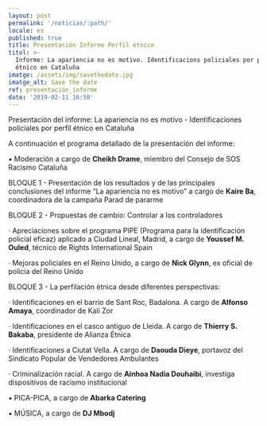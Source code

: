 ```yaml
---
layout: post
permalink: '/noticias/:path/'
locale: es
published: true
title: Presentación Informe Perfil étnico
titol: >-
  Informe: La apariencia no es motivo. Identificacions policiales por perfil
  étnico en Cataluña
imatge: /assets/img/savethedate.jpg
imatge_alt: Save the date
ref: presentación_informe
date: '2019-02-11 16:50'
---
```

Presentación del informe: La apariencia no es motivo - Identificaciones policiales por perfil étnico en Cataluña

A continuación el programa detallado de la presentación del informe:



▪️ Moderación a cargo de **Cheikh Drame**, miembro del Consejo de SOS Racismo Cataluña



BLOQUE 1 - Presentación de los resultados y de las principales conclusiones del informe “La apariencia no es motivo” a cargo de **Kaire Ba**, coordinadora de la campaña Parad de pararme



BLOQUE 2 - Propuestas de cambio: Controlar a los controladores



· Apreciaciones sobre el programa PIPE (Programa para la identificación policial eficaz) aplicado a Ciudad Lineal, Madrid, a cargo de **Youssef M. Ouled**, técnico de Rights International Spain

· Mejoras policiales en el Reino Unido, a cargo de **Nick Glynn**, ex oficial de policia del Reino Unido



BLOQUE 3 - La perfilación ètnica desde diferentes perspectivas:



· Identificaciones en el barrio de Sant Roc, Badalona. A cargo de **Alfonso Amaya**, coordinador de Kali Zor

· Identificaciones en el casco antiguo de Lleida. A cargo de **Thierry S. Bakaba**, presidente de Alianza Étnica

· Identificaciones a Ciutat Vella. A cargo de **Daouda Dieye**, portavoz del Sindicato Popular de Vendedores Ambulantes

· Criminalización racial. A cargo de **Ainhoa Nadia Douhaibi**, investiga dispositivos de racismo institucional



▪️ PICA-PICA, a cargo de **Abarka Catering**



▪️ MÚSICA, a cargo de **DJ Mbodj**
